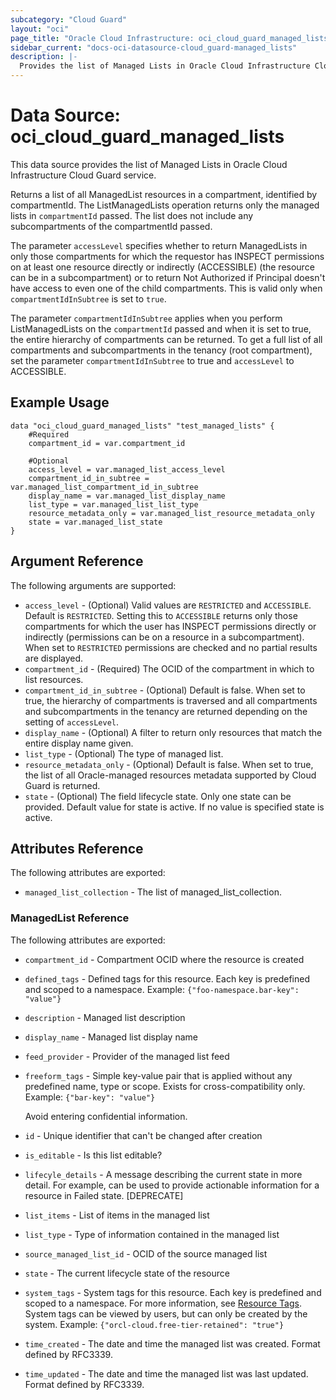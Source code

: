 ```yaml
---
subcategory: "Cloud Guard"
layout: "oci"
page_title: "Oracle Cloud Infrastructure: oci_cloud_guard_managed_lists"
sidebar_current: "docs-oci-datasource-cloud_guard-managed_lists"
description: |-
  Provides the list of Managed Lists in Oracle Cloud Infrastructure Cloud Guard service
---
```


# Data Source: oci_cloud_guard_managed_lists
This data source provides the list of Managed Lists in Oracle Cloud Infrastructure Cloud Guard service.

Returns a list of all ManagedList resources in a compartment, identified by compartmentId.
The ListManagedLists operation returns only the managed lists in `compartmentId` passed.
The list does not include any subcompartments of the compartmentId passed.

The parameter `accessLevel` specifies whether to return ManagedLists in only
those compartments for which the requestor has INSPECT permissions on at least one resource directly
or indirectly (ACCESSIBLE) (the resource can be in a subcompartment) or to return Not Authorized if
Principal doesn't have access to even one of the child compartments. This is valid only when
`compartmentIdInSubtree` is set to `true`.

The parameter `compartmentIdInSubtree` applies when you perform ListManagedLists on the
`compartmentId` passed and when it is set to true, the entire hierarchy of compartments can be returned.
To get a full list of all compartments and subcompartments in the tenancy (root compartment),
set the parameter `compartmentIdInSubtree` to true and `accessLevel` to ACCESSIBLE.


## Example Usage

```hcl
data "oci_cloud_guard_managed_lists" "test_managed_lists" {
	#Required
	compartment_id = var.compartment_id

	#Optional
	access_level = var.managed_list_access_level
	compartment_id_in_subtree = var.managed_list_compartment_id_in_subtree
	display_name = var.managed_list_display_name
	list_type = var.managed_list_list_type
	resource_metadata_only = var.managed_list_resource_metadata_only
	state = var.managed_list_state
}
```

## Argument Reference

The following arguments are supported:

* `access_level` - (Optional) Valid values are `RESTRICTED` and `ACCESSIBLE`. Default is `RESTRICTED`. Setting this to `ACCESSIBLE` returns only those compartments for which the user has INSPECT permissions directly or indirectly (permissions can be on a resource in a subcompartment). When set to `RESTRICTED` permissions are checked and no partial results are displayed. 
* `compartment_id` - (Required) The OCID of the compartment in which to list resources.
* `compartment_id_in_subtree` - (Optional) Default is false. When set to true, the hierarchy of compartments is traversed and all compartments and subcompartments in the tenancy are returned depending on the setting of `accessLevel`. 
* `display_name` - (Optional) A filter to return only resources that match the entire display name given.
* `list_type` - (Optional) The type of managed list.
* `resource_metadata_only` - (Optional) Default is false. When set to true, the list of all Oracle-managed resources metadata supported by Cloud Guard is returned. 
* `state` - (Optional) The field lifecycle state. Only one state can be provided. Default value for state is active. If no value is specified state is active.


## Attributes Reference

The following attributes are exported:

* `managed_list_collection` - The list of managed_list_collection.

### ManagedList Reference

The following attributes are exported:

* `compartment_id` - Compartment OCID where the resource is created
* `defined_tags` - Defined tags for this resource. Each key is predefined and scoped to a namespace. Example: `{"foo-namespace.bar-key": "value"}` 
* `description` - Managed list description
* `display_name` - Managed list display name
* `feed_provider` - Provider of the managed list feed
* `freeform_tags` - Simple key-value pair that is applied without any predefined name, type or scope. Exists for cross-compatibility only. Example: `{"bar-key": "value"}`

	Avoid entering confidential information. 
* `id` - Unique identifier that can't be changed after creation
* `is_editable` - Is this list editable?
* `lifecyle_details` - A message describing the current state in more detail. For example, can be used to provide actionable information for a resource in Failed state. [DEPRECATE]
* `list_items` - List of items in the managed list
* `list_type` - Type of information contained in the managed list
* `source_managed_list_id` - OCID of the source managed list
* `state` - The current lifecycle state of the resource
* `system_tags` - System tags for this resource. Each key is predefined and scoped to a namespace. For more information, see [Resource Tags](https://docs.cloud.oracle.com/iaas/Content/General/Concepts/resourcetags.htm). System tags can be viewed by users, but can only be created by the system.  Example: `{"orcl-cloud.free-tier-retained": "true"}` 
* `time_created` - The date and time the managed list was created. Format defined by RFC3339.
* `time_updated` - The date and time the managed list was last updated. Format defined by RFC3339.

